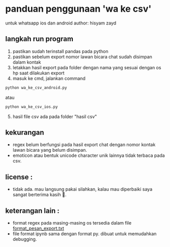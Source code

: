 # panduan penggunaan 'wa ke csv'
untuk whatsapp ios dan android
author: hisyam zayd

## langkah run program
1. pastikan sudah terinstall pandas pada python
2. pastikan sebelum export nomor lawan bicara chat sudah disimpan dalam kontak
3. letakkan hasil export pada folder dengan nama yang sesuai dengan os hp saat dilakukan export
4. masuk ke cmd, jalankan command 
```python
python wa_ke_csv_android.py
```
atau 
```python 
python wa_ke_csv_ios.py
```
5. hasil file csv ada pada folder "hasil csv"

## kekurangan
* regex belum berfungsi pada hasil export chat dengan nomor kontak lawan bicara yang belum disimpan.
* emoticon atau bentuk unicode character unik lainnya tidak terbaca pada csv.

## license :
* tidak ada. mau langsung pakai silahkan, kalau mau diperbaiki saya sangat berterima kasih 🙏.

## keterangan lain :
* format regex pada masing-masing os tersedia dalam file [format_pesan_export.txt](format_pesan_export.txt)
* file format ipynb sama dengan format py. dibuat untuk memudahkan debugging.